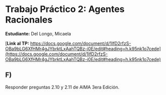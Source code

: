 # Trabajo Práctico 2: Agentes Racionales 

**Estudiante:** Del Longo, Micaela

[**Link al TP:** https://docs.google.com/document/d/1IfD2rfzS-OBa9bLG6XfHMr4gJYbrktLxAahTQBz-i0E/edit#heading=h.k95nk1o7cede](https://docs.google.com/document/d/1IfD2rfzS-OBa9bLG6XfHMr4gJYbrktLxAahTQBz-i0E/edit#heading=h.k95nk1o7cede)

## F)
Responder preguntas 2.10 y 2.11 de AIMA 3era Edición.